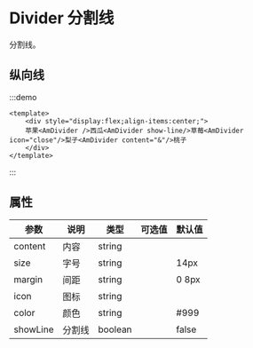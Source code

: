 # Divider 分割线

分割线。

## 纵向线

:::demo
```vue
<template>
    <div style="display:flex;align-items:center;">
    苹果<AmDivider />西瓜<AmDivider show-line/>草莓<AmDivider icon="close"/>梨子<AmDivider content="&"/>桃子
    </div>
</template>
```

:::

## 属性

| 参数 | 说明 | 类型 | 可选值 | 默认值 |
| --- | --- | --- | --- | --- |
| content | 内容 | string |  |  |
| size | 字号 | string |  | 14px |
| margin | 间距 | string |  | 0 8px |
| icon | 图标 | string |  |  |
| color | 颜色 | string | | #999 |
| showLine | 分割线 | boolean | | false |